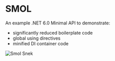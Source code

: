﻿# SMOL

An example .NET 6.0 Minimal API to demonstrate:
- significantly reduced boilerplate code
- global using directives
- minified DI container code

![Smol Snek](/img/smol.jpg)